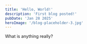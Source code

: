 ```yaml
---
title: 'Hello, World!'
description: 'First blog posted!'
pubDate: 'Jan 28 2025'
heroImage: '/blog-placeholder-3.jpg'
---
```


What is anything really?